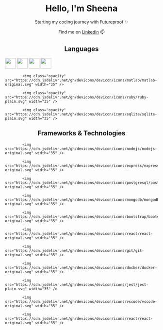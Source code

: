 <h1 align="center">Hello, I'm Sheena</h1>

<p align="center">Starting my coding journey with <a href="https://www.getfutureproof.co.uk/">Futureproof</a> ✨</p>

<p align="center">Find me on <a href="https://www.linkedin.com/in/sheena-d-815241177/">LinkedIn</a> 📫</p>
<span></span>
<h2 align="center">Languages</h1>
<img src="https://cdn.jsdelivr.net/gh/devicons/devicon/icons/html5/html5-original.svg" width="35"/>
<img src="https://cdn.jsdelivr.net/gh/devicons/devicon/icons/css3/css3-original.svg" width="35" />
<img src="https://cdn.jsdelivr.net/gh/devicons/devicon/icons/javascript/javascript-original.svg" width="35" />
<img src="https://cdn.jsdelivr.net/gh/devicons/devicon/icons/python/python-original.svg" width="35" />
<span></span>
<style>
.opacity{
            opacity: 0.7
}
            img{
            display: inline-block
            }
</style>

            <img class="opacity" src="https://cdn.jsdelivr.net/gh/devicons/devicon/icons/matlab/matlab-original.svg" width="35" />
          
            <img class="opacity" src="https://cdn.jsdelivr.net/gh/devicons/devicon/icons/ruby/ruby-plain.svg" width="35" />
          
            <img class="opacity" src="https://cdn.jsdelivr.net/gh/devicons/devicon/icons/sqlite/sqlite-plain.svg" width="35" />
          
<span></span>
<h2 align="center">Frameworks & Technologies</h1>

            <img src="https://cdn.jsdelivr.net/gh/devicons/devicon/icons/nodejs/nodejs-original.svg" width="35" />
          
            <img src="https://cdn.jsdelivr.net/gh/devicons/devicon/icons/express/express-original.svg" width="35" />
          
            <img src="https://cdn.jsdelivr.net/gh/devicons/devicon/icons/postgresql/postgresql-original.svg" width="35" />
          
            <img src="https://cdn.jsdelivr.net/gh/devicons/devicon/icons/mongodb/mongodb-original.svg" width="35" />
          
            <img src="https://cdn.jsdelivr.net/gh/devicons/devicon/icons/bootstrap/bootstrap-original.svg" width="35" />
          
            <img src="https://cdn.jsdelivr.net/gh/devicons/devicon/icons/react/react-original.svg" width="35" />
          
            <img src="https://cdn.jsdelivr.net/gh/devicons/devicon/icons/git/git-original.svg" width="35" />
          
            <img src="https://cdn.jsdelivr.net/gh/devicons/devicon/icons/docker/docker-original.svg" width="35" />
          
            <img src="https://cdn.jsdelivr.net/gh/devicons/devicon/icons/jest/jest-plain.svg" width="35" />
          
            <img src="https://cdn.jsdelivr.net/gh/devicons/devicon/icons/vscode/vscode-original.svg" width="35" />
          
            <img src="https://cdn.jsdelivr.net/gh/devicons/devicon/icons/react/react-original.svg" width="35" />
          

<!--
**shedp/shedp** is a ✨ _special_ ✨ repository because its `README.md` (this file) appears on your GitHub profile.

Here are some ideas to get you started:

- 🔭 I’m currently working on ...
- 🌱 I’m currently learning ...
- 👯 I’m looking to collaborate on ...
- 🤔 I’m looking for help with ...
- 💬 Ask me about ...
- 📫 How to reach me: ...
- 😄 Pronouns: ...
- ⚡ Fun fact: ...
-->
